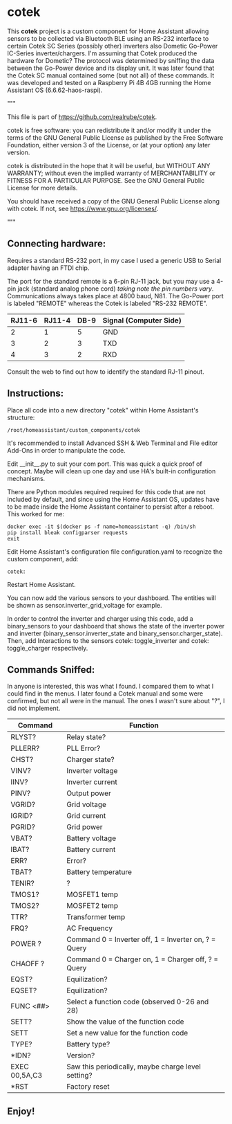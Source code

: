 # cotek

This **cotek** project is a custom component for Home Assistant allowing sensors to be collected via Bluetooth BLE using an RS-232 interface to certain Cotek SC Series (possibly other) inverters also Dometic Go-Power IC-Series inverter/chargers.  I'm assuming that Cotek produced the hardware for Dometic?  The protocol was determined by sniffing the data between the Go-Power device and its display unit.  It was later found that the Cotek SC manual contained some (but not all) of these commands.  It was developed and tested on a Raspberry Pi 4B 4GB running the Home Assistant OS (6.6.62-haos-raspi).

"""

This file is part of https://github.com/realrube/cotek.

cotek is free software: you can redistribute it and/or modify
it under the terms of the GNU General Public License as published by
the Free Software Foundation, either version 3 of the License, or
(at your option) any later version.

cotek is distributed in the hope that it will be useful,
but WITHOUT ANY WARRANTY; without even the implied warranty of
MERCHANTABILITY or FITNESS FOR A PARTICULAR PURPOSE. See the
GNU General Public License for more details.

You should have received a copy of the GNU General Public License
along with cotek. If not, see <https://www.gnu.org/licenses/>.

"""

## Connecting hardware:

Requires a standard RS-232 port, in my case I used a generic USB to Serial adapter having an FTDI chip.

The port for the standard remote is a 6-pin RJ-11 jack, but you may use a 4-pin jack (standard analog phone cord) *taking note the pin numbers vary*.  Communications always takes place at 4800 baud, N81.  The Go-Power port is labeled "REMOTE" whereas the Cotek is labeled "RS-232 REMOTE".

| RJ11-6 | RJ11-4 | DB-9 | Signal (Computer Side) |
| ------ | ------ | ---- | -----------------------|
| 2      | 1      | 5    | GND
| 3      | 2      | 3    | TXD
| 4      | 3      | 2    | RXD

Consult the web to find out how to identify the standard RJ-11 pinout. 

## Instructions:

Place all code into a new directory "cotek" within Home Assistant's structure:  

    /root/homeassistant/custom_components/cotek
    
It's recommended to install Advanced SSH & Web Terminal and File editor Add-Ons in order to manipulate the code.

Edit \_\_init__.py to suit your com port.  This was quick a quick proof of concept.  Maybe will clean up one day and use HA's built-in configuration mechanisms.

There are Python modules required required for this code that are not included by default, and since using the Home Assistant OS, updates have to be made inside the Home Assistant container to persist after a reboot.  This worked for me:

    docker exec -it $(docker ps -f name=homeassistant -q) /bin/sh
    pip install bleak configparser requests
    exit

Edit Home Assistant's configuration file configuration.yaml to recognize the custom component, add:

    cotek:

Restart Home Assistant.

You can now add the various sensors to your dashboard.  The entities will be shown as sensor.inverter_grid_voltage for example.

In order to control the inverter and charger using this code, add a binary_sensors to your dashboard that shows the state of the inverter power and inverter (binary_sensor.inverter_state and binary_sensor.charger_state).  Then, add Interactions to the sensors cotek: toggle_inverter and cotek: toggle_charger respectively.

## Commands Sniffed:

In anyone is interested, this was what I found.  I compared them to what I could find in the menus.  I later found a Cotek manual and some were confirmed, but not all were in the manual.  The ones I wasn't sure about "?", I did not implement.

| Command           | Function                        |
| ----------------- | ------------------------------- |
| RLYST?            | Relay state?
| PLLERR?           | PLL Error?
| CHST?             | Charger state?
| VINV?             | Inverter voltage
| IINV?             | Inverter current
| PINV?             | Output power
| VGRID?            | Grid voltage
| IGRID?            | Grid current
| PGRID?            | Grid power
| VBAT?             | Battery voltage
| IBAT?             | Battery current
| ERR?              | Error?
| TBAT?             | Battery temperature 
| TENIR?            | ?
| TMOS1?            | MOSFET1 temp
| TMOS2?            | MOSFET2 temp
| TTR?              | Transformer temp
| FRQ?              | AC Frequency
| POWER ?           | Command 0 = Inverter off, 1 = Inverter on, ? = Query
| CHAOFF ?          | Command 0 = Charger on, 1 =  Charger off, ? = Query
| EQST?             | Equilization?
| EQSET?            | Equilization?
| FUNC <##>         | Select a function code (observed 0-26 and 28)
| SETT?             | Show the value of the function code
| SETT <calue>	    | Set a new value for the function code
| TYPE?             | Battery type?
| *IDN?             | Version?
| EXEC 00,5A,C3	    | Saw this periodically, maybe charge level setting?
| *RST              | Factory reset

## Enjoy!

